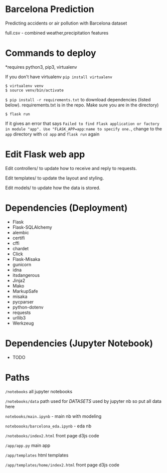 # Barcelona Prediction
Predicting accidents or air pollution with Barcelona dataset

full.csv - combined weather,precipitation features 

# Commands to deploy
*requires python3, pip3, virtualenv 

If you don't have virtualenv `pip install virtualenv`

```
$ virtualenv venv
$ source venv/bin/activate
```
 
`$ pip install -r requirements.txt` to download dependencies (listed below). requirements.txt is in the repo. Make sure you are in the directory)

`$ flask run`

If it gives an error that says `Failed to find Flask application or factory in module "app". Use "FLASK_APP=app:name to specify one.`, change to the `app` directory with `cd app`  and `flask run` again

# Edit Flask web app

Edit controllers/ to update how to receive and reply to requests.

Edit templates/ to update the layout and styling.

Edit models/ to update how the data is stored.


# Dependencies (Deployment)
- Flask 
- Flask-SQLAlchemy
- alembic
- certifi
- cffi
- chardet
- Click
- Flask-Misaka
- gunicorn
- idna
- itsdangerous
- Jinja2
- Mako
- MarkupSafe
- misaka
- pycparser
- python-dotenv
- requests
- urllib3
- Werkzeug

# Dependencies (Jupyter Notebook)
- TODO

# Paths
`/notebooks` all jupyter notebooks 

`/notebooks/data` path used for *DATASETS* used by jupyter nb so put all data here

`notebooks/main.ipynb` - main nb with modeling

`noteboooks/barcelona_eda.ipynb` - eda nb 

`/notebooks/index2.html` front page d3js code

`/app/app.py` main app

`/app/templates` html templates

`/app/templates/home/index2.html` front page d3js code



